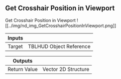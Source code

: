 ## Get Crosshair Position in Viewport
Get Crosshair Position in Viewport
![[../img/nd_img_GetCrosshairPositionInViewport.png]]

|Inputs||
|--|--|
| Target | TBLHUD Object Reference |

|Outputs||
|--|--|
| Return Value | Vector 2D Structure |
